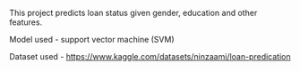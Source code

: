 This project predicts loan status given gender, education and other features. 

Model used - support vector machine (SVM)

Dataset used - https://www.kaggle.com/datasets/ninzaami/loan-predication
